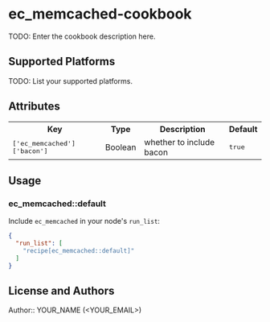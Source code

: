 # ec_memcached-cookbook

TODO: Enter the cookbook description here.

## Supported Platforms

TODO: List your supported platforms.

## Attributes

<table>
  <tr>
    <th>Key</th>
    <th>Type</th>
    <th>Description</th>
    <th>Default</th>
  </tr>
  <tr>
    <td><tt>['ec_memcached']['bacon']</tt></td>
    <td>Boolean</td>
    <td>whether to include bacon</td>
    <td><tt>true</tt></td>
  </tr>
</table>

## Usage

### ec_memcached::default

Include `ec_memcached` in your node's `run_list`:

```json
{
  "run_list": [
    "recipe[ec_memcached::default]"
  ]
}
```

## License and Authors

Author:: YOUR_NAME (<YOUR_EMAIL>)
